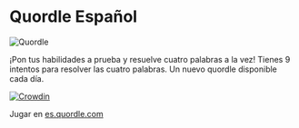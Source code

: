 # Quordle Español

![Quordle](https://es.quordle.com/quordle-banner-1200.png)

¡Pon tus habilidades a prueba y resuelve cuatro palabras a la vez! Tienes 9 intentos para resolver las cuatro palabras. Un nuevo quordle disponible cada día.

[![Crowdin](https://badges.crowdin.net/quordle/localized.svg)](https://crowdin.com/project/quordle)

Jugar en [es.quordle.com](https://es.quordle.com)
